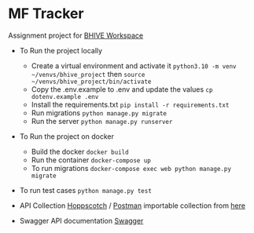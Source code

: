 # MF Tracker

Assignment project for [BHIVE Workspace](https://bhiveworkspace.com/)

* To Run the project locally
  * Create a virtual environment and activate it
    `python3.10 -m venv ~/venvs/bhive_project`
    then
    `source ~/venvs/bhive_project/bin/activate`
  * Copy the .env.example to .env and update the values
  `cp dotenv.example .env`
  * Install the requirements.txt
    `pip install -r requirements.txt`
  * Run migrations
    `python manage.py migrate`
  * Run the server
    `python manage.py runserver`

* To Run the project on docker
  * Build the docker
  `docker build`
  * Run the container
  `docker-compose up`
  * To run migrations
  `docker-compose exec web python manage.py migrate`

* To run test cases
  `python manage.py test`

* API Collection
  [Hoppscotch](https://hoppscotch.io/) / [Postman](https://learning.postman.com/docs/getting-started/importing-and-exporting/importing-from-hoppscotch/) importable collection from [here](./bhive.json)
* Swagger API documentation
  [Swagger](http://127.0.0.1:8000/swagger/)
